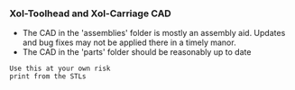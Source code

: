 ### Xol-Toolhead and Xol-Carriage CAD
* The CAD in the 'assemblies' folder is mostly an assembly aid. Updates and bug fixes may not be applied there in a timely manor.
* The CAD in the 'parts' folder should be reasonably up to date

`Use this at your own risk`
<br/>
`print from the STLs`